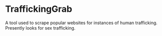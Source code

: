 # TraffickingGrab


A tool used to scrape popular websites for instances of human trafficking.  Presently looks for sex trafficking.  


